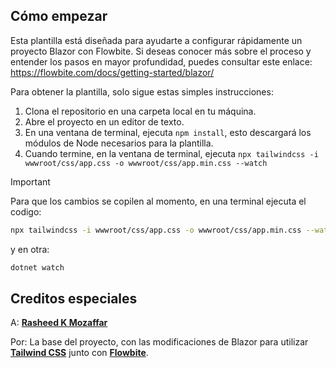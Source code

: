 ## Cómo empezar
Esta plantilla está diseñada para ayudarte a configurar rápidamente un proyecto Blazor con Flowbite. Si deseas conocer más sobre el proceso y entender los pasos en mayor profundidad, puedes consultar este enlace: https://flowbite.com/docs/getting-started/blazor/

Para obtener la plantilla, solo sigue estas simples instrucciones:

1. Clona el repositorio en una carpeta local en tu máquina.
1. Abre el proyecto en un editor de texto.
1. En una ventana de terminal, ejecuta `npm install`, esto descargará los módulos de Node necesarios para la plantilla.
1. Cuando termine, en la ventana de terminal, ejecuta `npx tailwindcss -i wwwroot/css/app.css -o wwwroot/css/app.min.css --watch`

> [!important]
> Para que los cambios se copilen al momento, en una terminal ejecuta el codigo:
> ```bash
> npx tailwindcss -i wwwroot/css/app.css -o wwwroot/css/app.min.css --watch
> ```
> y en otra:
> ```bash
> dotnet watch
> ```
## Creditos especiales
A: [**Rasheed K Mozaffar**](https://github.com/rasheed-k-mozaffar/FlowbiteBlazorWasmStarter) 

Por: La base del proyecto, con las modificaciones de Blazor para utilizar [**Tailwind CSS**](https://tailwindcss.com/) junto con [**Flowbite**](https://flowbite.com/).
